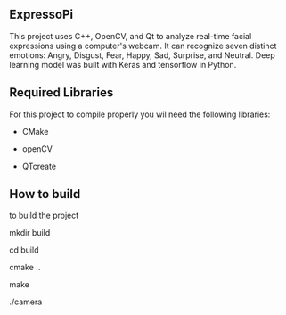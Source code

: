 ## ExpressoPi

This project uses C++, OpenCV, and Qt to analyze real-time facial expressions using a computer's webcam. It can recognize seven distinct emotions: Angry, Disgust, Fear, Happy, Sad, Surprise, and Neutral. Deep learning model was built with Keras and tensorflow in Python.

## Required Libraries

For this project to compile properly you wil need the following libraries:

- CMake

- openCV

- QTcreate

## How to build

to build the project

mkdir build

cd build

cmake ..

make

./camera
